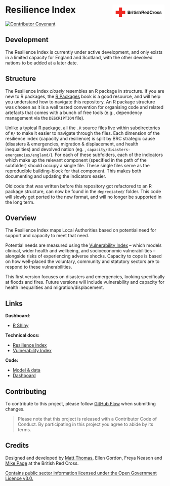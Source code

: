 # Resilience Index <img src='man/figures/brc-logo.jpg' align="right" height ="50"/>

[![Contributor Covenant](https://img.shields.io/badge/Contributor%20Covenant-v2.0%20adopted-ff69b4.svg)](code_of_conduct.md) 

## Development
The Resilience Index is currently under active development, and only exists in a limited capacity for England and Scotland, with the other devolved nations to be added at a later date.

## Structure
The Resilience Index *closely* resembles an R package in structure. If you are new to R packages, the [R Packages](https://r-pkgs.org/) book is a good resource, and will help you understand how to navigate this repository. An R package structure was chosen as it is a well tested convention for organising code and related artefacts that comes with a bunch of free tools (e.g., dependency management via the `DESCRIPTION` file).

Unlike a typical R package, all the `.R` source files live within subdirectories of `R/` to make it easier to navigate through the files. Each dimension of the resilience index (capacity and resilience) is split by BRC strategic cause (disasters & emergencies, migration & displacement, and health inequalities) and devolved nation (eg. , `capacity/disasters-emergencies/england/`). For each of these subfolders, each of the indicators which make up the relevant component (specified in the path of the subfolder) should occupy a single file. These single files serve as the reproducible building-block for that component. This makes both documenting and updating the indicators easier.

Old code that was written before this repository got refactored to an R package structure, can now be found in the `depreciated/` folder. This code will slowly get ported to the new format, and will no longer be supported in the long term.

## Overview
The Resilience Index maps Local Authorities based on potential need for support and capacity to meet that need.

Potential needs are measured using the [Vulnerability Index](https://britishredcrosssociety.github.io/covid-19-vulnerability/) – which models clinical, wider health and wellbeing, and socioeconomic vulnerabilities – alongside risks of experiencing adverse shocks. Capacity to cope is based on how well-placed the voluntary, community and statutory sectors are to respond to these vulnerabilities.

This first version focuses on disasters and emergencies, looking specifically at floods and fires. Future versions will include vulnerability and capacity for health inequalities and migration/displacement.

## Links
**Dashboard**:

- [R Shiny](https://britishredcross.shinyapps.io/resilience-index/) 

**Technical docs:**

- [Resilience Index](https://docs.google.com/document/d/1amBSWFLcZpzLrhaYmXYIobXKnxaaLnpMiDochUTQlx8)
- [Vulnerability Index](https://docs.google.com/document/d/1aWpzgvLKGEF5Ay_xVps17nnbT1zIEki7RGIIJXL5APo)

**Code:**

- [Model & data](https://github.com/britishredcrosssociety/resilience-index)
- [Dashboard](https://github.com/britishredcrosssociety/index-shiny-app)

## Contributing

To contribute to this project, please follow [GitHub Flow](https://guides.github.com/introduction/flow/) when submitting changes.

> Please note that this project is released with a Contributor Code of Conduct. By participating in this project you agree to abide by its terms.

## Credits
Designed and developed by [Matt Thomas](https://twitter.com/matthewgthomas), Ellen Gordon, Freya Neason and [Mike Page](https://github.com/MikeJohnPage) at the British Red Cross.

[Contains public sector information licensed under the Open Government Licence v3.0.](http://www.nationalarchives.gov.uk/doc/open-government-licence/version/3/)
